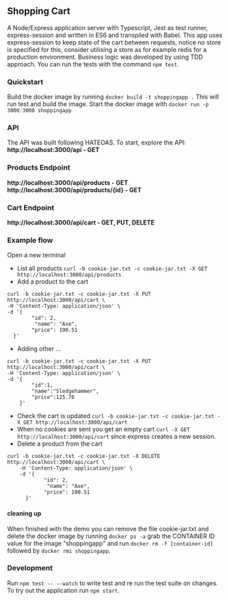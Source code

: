 ## Shopping Cart
A Node/Express application server with Typescript, Jest as test runner, express-session and written in ES6 and transpiled with Babel.
This app uses express-session to keep state of the cart between requests, notice no store is specified for this, consider 
utilising a store as for example redis for a production environment. 
Business logic was developed by using TDD approach. You can run the tests with the command `npm test`.


### Quickstart
Build the docker image by running `docker build -t shoppingapp .`
This will run test and build the image. 
Start the docker image with `docker run -p 3000:3000 shoppingapp`

### API 
The API was built following HATEOAS.
To start, explore the API: 
__http://localhost:3000/api - GET__

### Products Endpoint
__http://localhost:3000/api/products - GET__   
__http://localhost:3000/api/products/{id} - GET__

### Cart Endpoint
__http://localhost:3000/api/cart - GET, PUT, DELETE__

### Example flow 
Open a new terminal
* List all products `curl -b cookie-jar.txt -c cookie-jar.txt -X GET http://localhost:3000/api/products`
* Add a product to the cart 
~~~~
curl -b cookie-jar.txt -c cookie-jar.txt -X PUT http://localhost:3000/api/cart \
-H 'Content-Type: application/json' \
-d '{
        "id": 2,
         "name": "Axe",
        "price": 190.51
  }'
~~~~
* Adding other ...
~~~~
curl -b cookie-jar.txt -c cookie-jar.txt -X PUT http://localhost:3000/api/cart \
-H 'Content-Type: application/json' \
-d '{
        "id":1,
        "name":"Sledgehammer",
        "price":125.76
    }'
~~~~

* Check the cart is updated `curl -b cookie-jar.txt -c cookie-jar.txt -X GET http://localhost:3000/api/cart`
* When no cookies are sent you get an empty cart `curl -X GET http://localhost:3000/api/cart` since express creates a new session.
* Delete a product from the cart
~~~~
curl -b cookie-jar.txt -c cookie-jar.txt -X DELETE http://localhost:3000/api/cart \
    -H 'Content-Type: application/json' \
    -d '{
            "id": 2,
             "name": "Axe",
            "price": 190.51
      }'
~~~~

#### cleaning up
When finished with the demo you can remove the file cookie-jar.txt
and delete the docker image by running `docker ps -a` grab the CONTAINER ID value for the image "shoppingapp" 
and run `docker rm -f [container-id]` followed by `docker rmi shoppingapp`.

### Development
Run `npm test -- --watch` to write test and re run the test suite on changes.
To try out the application run `npm start`.
